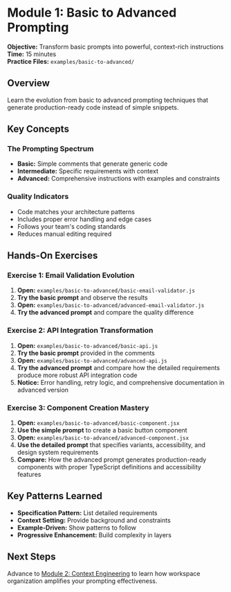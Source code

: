 # Module 1: Basic to Advanced Prompting

**Objective:** Transform basic prompts into powerful, context-rich instructions  
**Time:** 15 minutes  
**Practice Files:** `examples/basic-to-advanced/`

## Overview

Learn the evolution from basic to advanced prompting techniques that generate production-ready code instead of simple snippets.

## Key Concepts

### The Prompting Spectrum
- **Basic:** Simple comments that generate generic code
- **Intermediate:** Specific requirements with context
- **Advanced:** Comprehensive instructions with examples and constraints

### Quality Indicators
- Code matches your architecture patterns
- Includes proper error handling and edge cases
- Follows your team's coding standards
- Reduces manual editing required

## Hands-On Exercises

### Exercise 1: Email Validation Evolution

1. **Open:** `examples/basic-to-advanced/basic-email-validator.js`
2. **Try the basic prompt** and observe the results
3. **Open:** `examples/basic-to-advanced/advanced-email-validator.js`
4. **Try the advanced prompt** and compare the quality difference

### Exercise 2: API Integration Transformation

1. **Open:** `examples/basic-to-advanced/basic-api.js`
2. **Try the basic prompt** provided in the comments
3. **Open:** `examples/basic-to-advanced/advanced-api.js`
4. **Try the advanced prompt** and compare how the detailed requirements produce more robust API integration code
5. **Notice:** Error handling, retry logic, and comprehensive documentation in advanced version

### Exercise 3: Component Creation Mastery

1. **Open:** `examples/basic-to-advanced/basic-component.jsx`
2. **Use the simple prompt** to create a basic button component
3. **Open:** `examples/basic-to-advanced/advanced-component.jsx`
4. **Use the detailed prompt** that specifies variants, accessibility, and design system requirements
5. **Compare:** How the advanced prompt generates production-ready components with proper TypeScript definitions and accessibility features

## Key Patterns Learned

- **Specification Pattern:** List detailed requirements
- **Context Setting:** Provide background and constraints
- **Example-Driven:** Show patterns to follow
- **Progressive Enhancement:** Build complexity in layers

## Next Steps

Advance to [Module 2: Context Engineering](./02-context-engineering.md) to learn how workspace organization amplifies your prompting effectiveness.